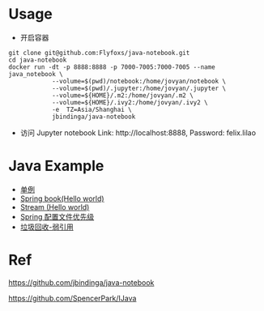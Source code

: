 # Usage

* 开启容器

```
git clone git@github.com:Flyfoxs/java-notebook.git
cd java-notebook
docker run -dt -p 8888:8888 -p 7000-7005:7000-7005 --name java_notebook \
            --volume=$(pwd)/notebook:/home/jovyan/notebook \
            --volume=$(pwd)/.jupyter:/home/jovyan/.jupyter \
            --volume=${HOME}/.m2:/home/jovyan/.m2 \
            --volume=${HOME}/.ivy2:/home/jovyan/.ivy2 \
            -e  TZ=Asia/Shanghai \
            jbindinga/java-notebook

```

* 访问 Jupyter notebook
Link:  http://localhost:8888,  Password: felix.lilao




# Java Example
* [单例](./notebook/singleton.ipynb)
* [Spring book(Hello world)](./notebook/springboot_tomcat.ipynb)
* [Stream (Hello world)](./notebook/stream.ipynb)
* [Spring 配置文件优先级](./notebook/springboot_conf_priority.ipynb)
* [垃圾回收-弱引用](./notebook/weakReference.ipynb)



# Ref

https://github.com/jbindinga/java-notebook

https://github.com/SpencerPark/IJava
